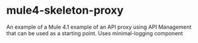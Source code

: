 # mule4-skeleton-proxy
An example of a Mule 4.1 example of an API proxy using API Management that can be used as a starting point. Uses minimal-logging component
